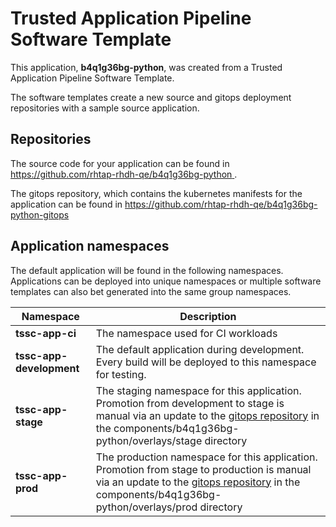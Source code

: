 # Trusted Application Pipeline Software Template

This application, **b4q1g36bg-python**, was created from a Trusted Application Pipeline Software Template.

The software templates create a new source and gitops deployment repositories with a sample source application. 

## Repositories

The source code for your application can be found in [https://github.com/rhtap-rhdh-qe/b4q1g36bg-python ](https://github.com/rhtap-rhdh-qe/b4q1g36bg-python ).
 
The gitops repository, which contains the kubernetes manifests for the application can be found in 
[https://github.com/rhtap-rhdh-qe/b4q1g36bg-python-gitops ](https://github.com/rhtap-rhdh-qe/b4q1g36bg-python-gitops ) 

## Application namespaces 

The default application will be found in the following namespaces. Applications can be deployed into unique namespaces or multiple software templates can also bet generated into the same group namespaces.  

|  Namespace   |  Description   |  
| -------- | -------- |
| **tssc-app-ci** | The namespace used for CI workloads |
| **tssc-app-development** | The default application during development. Every build will be deployed to this namespace for testing. |
| **tssc-app-stage** | The staging namespace for this application. Promotion from development to stage is manual via an update to the [gitops repository](https://github.com/rhtap-rhdh-qe/b4q1g36bg-python-gitops ) in the components/b4q1g36bg-python/overlays/stage directory |
| **tssc-app-prod** | The production namespace for this application. Promotion from stage to production is manual via an update to the [gitops repository](https://github.com/rhtap-rhdh-qe/b4q1g36bg-python-gitops ) in the components/b4q1g36bg-python/overlays/prod directory |